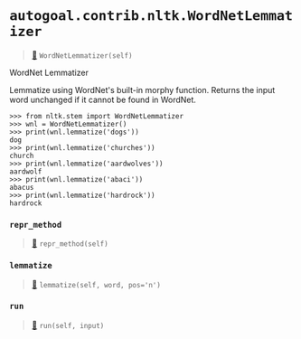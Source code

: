 # `autogoal.contrib.nltk.WordNetLemmatizer`

> [📝](https://github.com/autogal/autogoal/blob/main/autogoal/contrib/nltk/_generated.py#L123)
> `WordNetLemmatizer(self)`

WordNet Lemmatizer

Lemmatize using WordNet's built-in morphy function.
Returns the input word unchanged if it cannot be found in WordNet.

    >>> from nltk.stem import WordNetLemmatizer
    >>> wnl = WordNetLemmatizer()
    >>> print(wnl.lemmatize('dogs'))
    dog
    >>> print(wnl.lemmatize('churches'))
    church
    >>> print(wnl.lemmatize('aardwolves'))
    aardwolf
    >>> print(wnl.lemmatize('abaci'))
    abacus
    >>> print(wnl.lemmatize('hardrock'))
    hardrock
### `repr_method`

> [📝](https://github.com/autogoal/autogoal/blob/main/autogoal/utils/__init__.py#L87)
> `repr_method(self)`

### `lemmatize`

> [📝](/usr/local/lib/python3.6/dist-packages/nltk/stem/wordnet.py#L37)
> `lemmatize(self, word, pos='n')`

### `run`

> [📝](https://github.com/autogoal/autogoal/blob/main/autogoal/contrib/nltk/_generated.py#L129)
> `run(self, input)`

